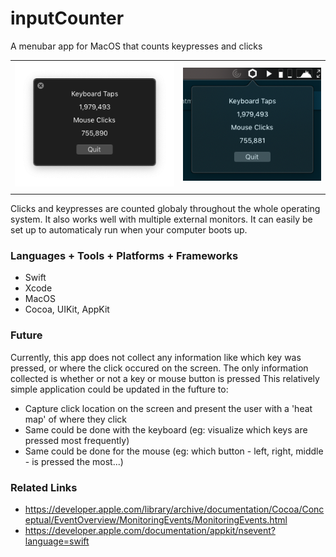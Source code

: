 # inputCounter
A menubar app for MacOS that counts keypresses and clicks

|                                       |                                       |
|                  :---:                |                   :---:               |
| ![img00001.png](/images/img00001.png) | ![img00002.png](/images/img00002.png) |
|                                       |                                       |

Clicks and keypresses are counted globaly throughout the whole operating system. 
It also works well with multiple external monitors. 
It can easily be set up to automaticaly run when your computer boots up.

### Languages + Tools + Platforms + Frameworks
- Swift
- Xcode
- MacOS
- Cocoa, UIKit, AppKit

### Future
Currently, this app does not collect any information like which key was pressed, or where the click occured on the screen. The only information collected is whether or not a key or mouse button is pressed
This relatively simple application could be updated in the fufture to:
- Capture click location on the screen and present the user with a 'heat map' of where they click
- Same could be done with the keyboard (eg: visualize which keys are pressed most frequently)
- Same could be done for the mouse (eg: which button - left, right, middle - is pressed the most...)

### Related Links
- https://developer.apple.com/library/archive/documentation/Cocoa/Conceptual/EventOverview/MonitoringEvents/MonitoringEvents.html
- https://developer.apple.com/documentation/appkit/nsevent?language=swift